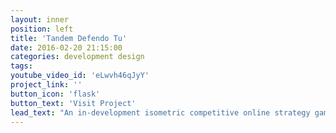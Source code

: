 ```yaml
---
layout: inner
position: left
title: 'Tandem Defendo Tu'
date: 2016-02-20 21:15:00
categories: development design
tags: 
youtube_video_id: 'eLwvh46qJyY'
project_link: ''
button_icon: 'flask'
button_text: 'Visit Project'
lead_text: "An in-development isometric competitive online strategy game for PC. The current version is asymmetrical, pitting static towers against mobile demons. The game is intended as a synthesis between the tower defense and real time strategy genres."
---
```

